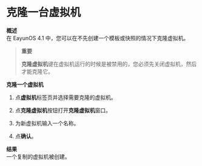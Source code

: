 # 克隆一台虚拟机

**概述**<br/>
在 EayunOS 4.1 中，您可以在不先创建一个模板或快照的情况下克隆虚拟机。

> **重要**
>
> **克隆虚拟机**键在虚拟机运行的时候是被禁用的，您必须先关闭虚拟机，然后才能克隆它。

**克隆一个虚拟机**
1. 点**虚拟机**标签页并选择需要克隆的虚拟机。

2. 点**克隆虚拟机**按钮打开**克隆虚拟机**窗口。

3. 为新虚拟机输入一个名称。

4. 点**确认**。

**结果**<br/>
一个复制的虚拟机被创建。
